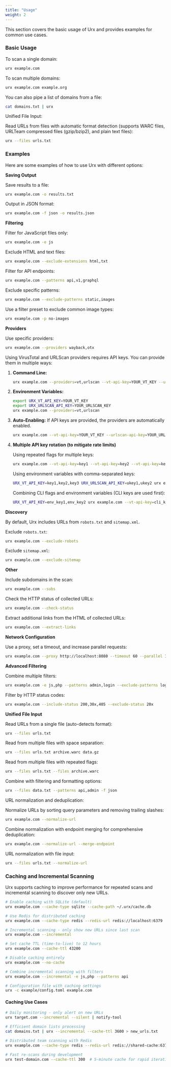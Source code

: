 ```yaml
---
title: "Usage"
weight: 2
---
```


This section covers the basic usage of Urx and provides examples for common use cases.

### Basic Usage

To scan a single domain:

```bash
urx example.com
```

To scan multiple domains:

```bash
urx example.com example.org
```

You can also pipe a list of domains from a file:

```bash
cat domains.txt | urx
```

Unified File Input:

Read URLs from files with automatic format detection (supports WARC files, URLTeam compressed files (gzip/bzip2), and plain text files):

```bash
urx --files urls.txt
```

### Examples

Here are some examples of how to use Urx with different options:

**Saving Output**

Save results to a file:

```bash
urx example.com -o results.txt
```

Output in JSON format:

```bash
urx example.com -f json -o results.json
```

**Filtering**

Filter for JavaScript files only:

```bash
urx example.com -e js
```

Exclude HTML and text files:

```bash
urx example.com --exclude-extensions html,txt
```

Filter for API endpoints:

```bash
urx example.com --patterns api,v1,graphql
```

Exclude specific patterns:

```bash
urx example.com --exclude-patterns static,images
```

Use a filter preset to exclude common image types:

```bash
urx example.com -p no-images
```

**Providers**

Use specific providers:

```bash
urx example.com --providers wayback,otx
```

Using VirusTotal and URLScan providers requires API keys. You can provide them in multiple ways:

1.  **Command Line:**

    ```bash
    urx example.com --providers=vt,urlscan --vt-api-key=YOUR_VT_KEY --urlscan-api-key=YOUR_URLSCAN_KEY
    ```

2.  **Environment Variables:**

    ```bash
    export URX_VT_API_KEY=YOUR_VT_KEY
    export URX_URLSCAN_API_KEY=YOUR_URLSCAN_KEY
    urx example.com --providers=vt,urlscan
    ```

3.  **Auto-Enabling:** If API keys are provided, the providers are automatically enabled.

    ```bash
    urx example.com --vt-api-key=YOUR_VT_KEY --urlscan-api-key=YOUR_URLSCAN_KEY
    ```

4.  **Multiple API key rotation (to mitigate rate limits)**

    Using repeated flags for multiple keys:

    ```bash
    urx example.com --vt-api-key=key1 --vt-api-key=key2 --vt-api-key=key3
    ```

    Using environment variables with comma-separated keys:

    ```bash
    URX_VT_API_KEY=key1,key2,key3 URX_URLSCAN_API_KEY=ukey1,ukey2 urx example.com
    ```

    Combining CLI flags and environment variables (CLI keys are used first):

    ```bash
    URX_VT_API_KEY=env_key1,env_key2 urx example.com --vt-api-key=cli_key1 --vt-api-key=cli_key2
    ```

**Discovery**

By default, Urx includes URLs from `robots.txt` and `sitemap.xml`.

Exclude `robots.txt`:

```bash
urx example.com --exclude-robots
```

Exclude `sitemap.xml`:

```bash
urx example.com --exclude-sitemap
```

**Other**

Include subdomains in the scan:

```bash
urx example.com --subs
```

Check the HTTP status of collected URLs:

```bash
urx example.com --check-status
```

Extract additional links from the HTML of collected URLs:

```bash
urx example.com --extract-links
```

**Network Configuration**

Use a proxy, set a timeout, and increase parallel requests:

```bash
urx example.com --proxy http://localhost:8080 --timeout 60 --parallel 10 --insecure
```

**Advanced Filtering**

Combine multiple filters:

```bash
urx example.com -e js,php --patterns admin,login --exclude-patterns logout,static --min-length 20
```

Filter by HTTP status codes:

```bash
urx example.com --include-status 200,30x,405 --exclude-status 20x
```

**Unified File Input**

Read URLs from a single file (auto-detects format):

```bash
urx --files urls.txt
```

Read from multiple files with space separation:

```bash
urx --files urls.txt archive.warc data.gz
```

Read from multiple files with repeated flags:

```bash
urx --files urls.txt --files archive.warc
```

Combine with filtering and formatting options:

```bash
urx --files data.txt --patterns api,admin -f json
```

URL normalization and deduplication:

Normalize URLs by sorting query parameters and removing trailing slashes:

```bash
urx example.com --normalize-url
```

Combine normalization with endpoint merging for comprehensive deduplication:

```bash
urx example.com --normalize-url --merge-endpoint
```

URL normalization with file input:

```bash
urx --files urls.txt --normalize-url
```

### Caching and Incremental Scanning

Urx supports caching to improve performance for repeated scans and incremental scanning to discover only new URLs.

```bash
# Enable caching with SQLite (default)
urx example.com --cache-type sqlite --cache-path ~/.urx/cache.db

# Use Redis for distributed caching
urx example.com --cache-type redis --redis-url redis://localhost:6379

# Incremental scanning - only show new URLs since last scan
urx example.com --incremental

# Set cache TTL (time-to-live) to 12 hours
urx example.com --cache-ttl 43200

# Disable caching entirely
urx example.com --no-cache

# Combine incremental scanning with filters
urx example.com --incremental -e js,php --patterns api

# Configuration file with caching settings
urx -c example/config.toml example.com
```

#### Caching Use Cases

```bash
# Daily monitoring - only alert on new URLs
urx target.com --incremental --silent | notify-tool

# Efficient domain lists processing
cat domains.txt | urx --incremental --cache-ttl 3600 > new_urls.txt

# Distributed team scanning with Redis
urx example.com --cache-type redis --redis-url redis://shared-cache:6379

# Fast re-scans during development
urx test-domain.com --cache-ttl 300  # 5-minute cache for rapid iterations
```

